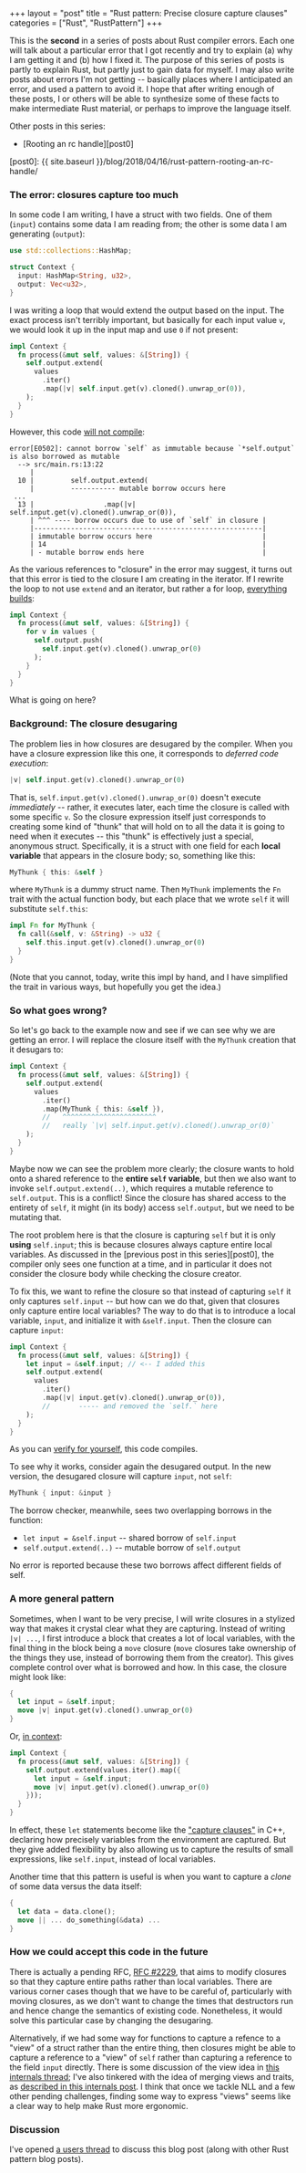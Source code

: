 +++
layout = "post"
title = "Rust pattern: Precise closure capture clauses"
categories = ["Rust", "RustPattern"]
+++

This is the **second** in a series of posts about Rust compiler
errors. Each one will talk about a particular error that I got
recently and try to explain (a) why I am getting it and (b) how I
fixed it. The purpose of this series of posts is partly to explain
Rust, but partly just to gain data for myself. I may also write posts
about errors I'm not getting -- basically places where I anticipated
an error, and used a pattern to avoid it. I hope that after writing
enough of these posts, I or others will be able to synthesize some of
these facts to make intermediate Rust material, or perhaps to improve
the language itself.

Other posts in this series:

- [Rooting an rc handle][post0]

[post0]: {{ site.baseurl }}/blog/2018/04/16/rust-pattern-rooting-an-rc-handle/

### The error: closures capture too much

In some code I am writing, I have a struct with two fields. One of
them (`input`) contains some data I am reading from; the other is some
data I am generating (`output`):

[pg]: https://play.rust-lang.org/?gist=62c47ef4198dbb1c8dc2a22ea7c961a0&version=stable

```rust
use std::collections::HashMap;

struct Context {
  input: HashMap<String, u32>,
  output: Vec<u32>,
}
```

I was writing a loop that would extend the output based on the input.
The exact process isn't terribly important, but basically for each
input value `v`, we would look it up in the input map and use `0` if
not present:

```rust
impl Context {
  fn process(&mut self, values: &[String]) {
    self.output.extend(
      values
        .iter()
        .map(|v| self.input.get(v).cloned().unwrap_or(0)),
    );
  }
}
```

However, this code [will not compile][pg]:

```
error[E0502]: cannot borrow `self` as immutable because `*self.output` is also borrowed as mutable
  --> src/main.rs:13:22
     |
  10 |         self.output.extend(
     |         ----------- mutable borrow occurs here
 ...
  13 |                 .map(|v| self.input.get(v).cloned().unwrap_or(0)),
     | ^^^ ---- borrow occurs due to use of `self` in closure |
     |--------------------------------------------------------|
     | immutable borrow occurs here                           |
     | 14                                                     |
     | - mutable borrow ends here                             |
```

As the various references to "closure" in the error may suggest, it
turns out that this error is tied to the closure I am creating in the
iterator. If I rewrite the loop to not use `extend` and an iterator,
but rather a for loop, [everything builds][pgfix1]:

[pgfix1]: https://play.rust-lang.org/?gist=9d212e98a66a27c4a95790b9b9c3f30d&version=stable

```rust
impl Context {
  fn process(&mut self, values: &[String]) {
    for v in values {
      self.output.push(
        self.input.get(v).cloned().unwrap_or(0)
      );
    }
  }
}
```

What is going on here?

### Background: The closure desugaring

The problem lies in how closures are desugared by the compiler. When
you have a closure expression like this one, it corresponds to
*deferred code execution*:

```rust
|v| self.input.get(v).cloned().unwrap_or(0)
```

That is, `self.input.get(v).cloned().unwrap_or(0)` doesn't execute
*immediately* -- rather, it executes later, each time the closure is
called with some specific `v`. So the closure expression itself just
corresponds to creating some kind of "thunk" that will hold on to all
the data it is going to need when it executes -- this "thunk" is
effectively just a special, anonymous struct. Specifically, it is a struct
with one field for each **local variable** that appears in the closure body;
so, something like this:

```rust
MyThunk { this: &self }
```

where `MyThunk` is a dummy struct name. Then `MyThunk` implements
the `Fn` trait with the actual function body, but each place that we
wrote `self` it will substitute `self.this`:

```rust
impl Fn for MyThunk {
  fn call(&self, v: &String) -> u32 {
    self.this.input.get(v).cloned().unwrap_or(0)
  }
}
```

(Note that you cannot, today, write this impl by hand, and I have
simplified the trait in various ways, but hopefully you get the idea.)

### So what goes wrong?

So let's go back to the example now and see if we can see why we are
getting an error. I will replace the closure itself with the `MyThunk`
creation that it desugars to:

```rust
impl Context {
  fn process(&mut self, values: &[String]) {
    self.output.extend(
      values
        .iter()
        .map(MyThunk { this: &self }),
        //   ^^^^^^^^^^^^^^^^^^^^^^^
        //   really `|v| self.input.get(v).cloned().unwrap_or(0)`
    );
  }
}
```

Maybe now we can see the problem more clearly; the closure wants to
hold onto a shared reference to the **entire `self` variable**, but
then we also want to invoke `self.output.extend(..)`, which requires a
mutable reference to `self.output`. This is a conflict! Since the
closure has shared access to the entirety of `self`, it might (in its
body) access `self.output`, but we need to be mutating that.

The root problem here is that the closure is capturing `self` but it
is only **using** `self.input`; this is because closures always
capture entire local variables. As discussed in the [previous post in
this series][post0], the compiler only sees one function at a time,
and in particular it does not consider the closure body while checking
the closure creator. 

To fix this, we want to refine the closure so that instead of
capturing `self` it only captures `self.input` -- but how can we do that,
given that closures only capture entire local variables? The way to do that
is to introduce a local variable, `input`, and initialize it with
`&self.input`. Then the closure can capture `input`:

[pgfix2]: https://play.rust-lang.org/?gist=149ccc90dd732496467f43d2a44532b8&version=stable

```rust
impl Context {
  fn process(&mut self, values: &[String]) {
    let input = &self.input; // <-- I added this
    self.output.extend(
      values
        .iter()
        .map(|v| input.get(v).cloned().unwrap_or(0)),
        //       ----- and removed the `self.` here
    );
  }
}
```

As you can [verify for yourself][pgfix2], this code compiles. 

To see why it works, consider again the desugared output. In the new
version, the desugared closure will capture `input`, not `self`:

```rust
MyThunk { input: &input }
```

The borrow checker, meanwhile, sees two overlapping borrows in the function:

- `let input = &self.input` -- shared borrow of `self.input`
- `self.output.extend(..)` -- mutable borrow of `self.output`

No error is reported because these two borrows affect different fields
of self.

### A more general pattern

Sometimes, when I want to be very precise, I will write closures in a
stylized way that makes it crystal clear what they are capturing.
Instead of writing `|v| ...`, I first introduce a block that creates a
lot of local variables, with the final thing in the block being a
`move` closure (`move` closures take ownership of the things they use,
instead of borrowing them from the creator). This gives complete
control over what is borrowed and how. In this case, the closure might look like:

```rust
{
  let input = &self.input;
  move |v| input.get(v).cloned().unwrap_or(0)
}
```

Or, [in context][pgfix3]:

[pgfix3]: https://play.rust-lang.org/?gist=8ea9d6acddfc11706fda29bde8550f3c&version=stable

```rust
impl Context {
  fn process(&mut self, values: &[String]) {
    self.output.extend(values.iter().map({
      let input = &self.input;
      move |v| input.get(v).cloned().unwrap_or(0)
    }));
  }
}
```

In effect, these `let` statements become like the ["capture clauses"]
in C++, declaring how precisely variables from the environment are
captured. But they give added flexibility by also allowing us to
capture the results of small expressions, like `self.input`, instead
of local variables.

["capture clauses"]: https://msdn.microsoft.com/en-us/library/dd293608.aspx

Another time that this pattern is useful is when you want to capture a *clone*
of some data versus the data itself:

```rust
{
  let data = data.clone();
  move || ... do_something(&data) ...
}
```

### How we could accept this code in the future

There is actually a pending RFC, [RFC #2229], that aims to modify
closures so that they capture entire paths rather than local
variables. There are various corner cases though that we have to be
careful of, particularly with moving closures, as we don't want to
change the times that destructors run and hence change the semantics
of existing code. Nonetheless, it would solve this particular case by
changing the desugaring.

[RFC #2229]: https://github.com/rust-lang/rfcs/pull/2229

Alternatively, if we had some way for functions to capture a refence
to a "view" of a struct rather than the entire thing, then closures
might be able to capture a reference to a "view" of `self` rather than
capturing a reference to the field `input` directly. There is some
discussion of the view idea in [this internals
thread](https://internals.rust-lang.org/t/having-mutability-in-several-views-of-a-struct/6882/2);
I've also tinkered with the idea of merging views and traits, as
[described in this internals
post](https://internals.rust-lang.org/t/fields-in-traits/6933/12). I
think that once we tackle NLL and a few other pending challenges,
finding some way to express "views" seems like a clear way to help
make Rust more ergonomic.

### Discussion

I've opened [a users
thread](https://users.rust-lang.org/t/blog-post-series-rust-patterns/20080)
to discuss this blog post (along with other Rust pattern blog posts).

